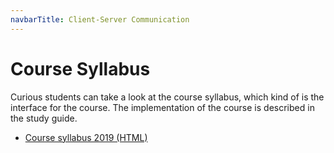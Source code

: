 ```yaml
---
navbarTitle: Client-Server Communication
---
```

# Course Syllabus
Curious students can take a look at the course syllabus, which kind of is the interface for the course. The implementation of the course is described in the study guide.

* <a href="/course-material/client-server-communication/course-syllabus-2019.html" target="_blank">Course syllabus 2019 (HTML)</a>